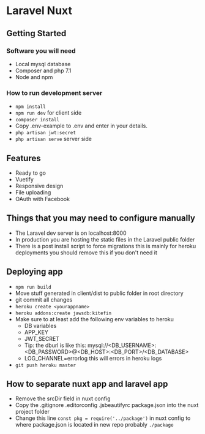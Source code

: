 # Laravel Nuxt

## Getting Started
### Software you will need
* Local mysql database
* Composer and php 7.1
* Node and npm 

### How to run development server
* `npm install`
* `npm run dev` for client side
* `composer install` 
* Copy .env-example to .env and enter in your details. 
* `php artisan jwt:secret`
* `php artisan serve` server side

## Features
* Ready to go
* Vuetify
* Responsive design
* File uploading
* OAuth with Facebook

## Things that you may need to configure manually
* The Laravel dev server is on localhost:8000
* In production you are hosting the static files in the Laravel public folder
* There is a post install script to force migrations this is mainly for heroku deployments you should remove this if you don't need it

## Deploying app
* `npm run build`
* Move stuff generated in client/dist to public folder in root directory
* git commit all changes
* `heroku create <yourappname>`
* `heroku addons:create jawsdb:kitefin`
* Make sure to at least add the following env variables to heroku
  * DB variables
  * APP_KEY
  * JWT_SECRET
  * Tip: the dburl is like this: mysql://<DB_USERNAME>:<DB_PASSWORD>@<DB_HOST>:<DB_PORT>/<DB_DATABASE>
  * LOG_CHANNEL=errorlog this will errors in heroku logs
* `git push heroku master`

## How to separate nuxt app and laravel app
* Remove the srcDir field in nuxt config
* Copy the .gitignore .editorconfig .jsbeautifyrc package.json into the nuxt project folder
* Change this line `const pkg = require('../package')` in nuxt config to where package.json is located in new repo probably `./package`